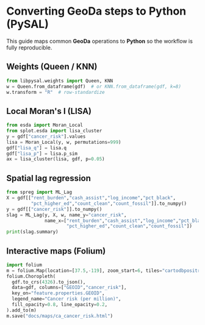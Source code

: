 # Converting GeoDa steps to Python (PySAL)

This guide maps common **GeoDa** operations to **Python** so the workflow is fully reproducible.

## Weights (Queen / KNN)
```python
from libpysal.weights import Queen, KNN
w = Queen.from_dataframe(gdf)  # or KNN.from_dataframe(gdf, k=8)
w.transform = "R"  # row-standardize
```

## Local Moran's I (LISA)
```python
from esda import Moran_Local
from splot.esda import lisa_cluster
y = gdf["cancer_risk"].values
lisa = Moran_Local(y, w, permutations=999)
gdf["lisa_q"] = lisa.q
gdf["lisa_p"] = lisa.p_sim
ax = lisa_cluster(lisa, gdf, p=0.05)
```

## Spatial lag regression
```python
from spreg import ML_Lag
X = gdf[["rent_burden","cash_assist","log_income","pct_black",
         "pct_higher_ed","count_clean","count_fossil"]].to_numpy()
y = gdf[["cancer_risk"]].to_numpy()
slag = ML_Lag(y, X, w, name_y="cancer_risk",
              name_x=["rent_burden","cash_assist","log_income","pct_black",
                      "pct_higher_ed","count_clean","count_fossil"])
print(slag.summary)
```

## Interactive maps (Folium)
```python
import folium
m = folium.Map(location=[37.5,-119], zoom_start=6, tiles="cartodbpositron")
folium.Choropleth(
  gdf.to_crs(4326).to_json(),
  data=gdf, columns=["GEOID","cancer_risk"],
  key_on="feature.properties.GEOID",
  legend_name="Cancer risk (per million)",
  fill_opacity=0.8, line_opacity=0.2,
).add_to(m)
m.save("docs/maps/ca_cancer_risk.html")
```

